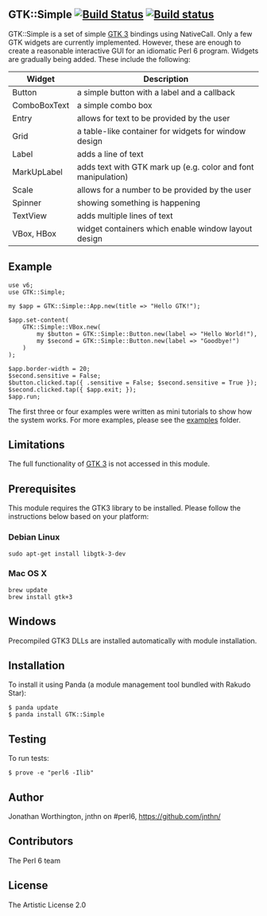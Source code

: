 ## GTK::Simple [![Build Status](https://travis-ci.org/perl6/gtk-simple.svg?branch=master)](https://travis-ci.org/perl6/gtk-simple) [![Build status](https://ci.appveyor.com/api/projects/status/github/azawawi/gtk-simple?svg=true)](https://ci.appveyor.com/project/azawawi/gtk-simple/branch/master)

GTK::Simple is a set of simple [GTK 3](http://www.gtk.org/) bindings using
NativeCall. Only a few GTK widgets are currently implemented. However, these are enough to create a reasonable interactive GUI for an idiomatic Perl 6 program. Widgets are gradually being added. These include the following:

Widget       | Description
------------ | ---------------------------------------------------------------
Button       | a simple button with a label and a callback
ComboBoxText | a simple combo box
Entry        | allows for text to be provided by the user
Grid         | a table-like container for widgets for window design
Label        | adds a line of text
MarkUpLabel  | adds text with GTK mark up (e.g. color and font manipulation)
Scale        | allows for a number to be provided by the user
Spinner      | showing something is happening
TextView     | adds multiple lines of text
VBox, HBox   | widget containers which enable window layout design

## Example

```Perl6
use v6;
use GTK::Simple;

my $app = GTK::Simple::App.new(title => "Hello GTK!");

$app.set-content(
    GTK::Simple::VBox.new(
        my $button = GTK::Simple::Button.new(label => "Hello World!"),
        my $second = GTK::Simple::Button.new(label => "Goodbye!")
    )
);

$app.border-width = 20;
$second.sensitive = False;
$button.clicked.tap({ .sensitive = False; $second.sensitive = True });
$second.clicked.tap({ $app.exit; });
$app.run;
```

The first three or four examples were written as mini tutorials to show how the
system works. For more examples, please see the [examples](examples) folder.

## Limitations

The full functionality of [GTK 3](http://www.gtk.org/) is not accessed in
this module.

## Prerequisites

This module requires the GTK3 library to be installed. Please follow the
instructions below based on your platform:

### Debian Linux

```
sudo apt-get install libgtk-3-dev
```

### Mac OS X

```
brew update
brew install gtk+3
```

## Windows

Precompiled GTK3 DLLs are installed automatically with module installation.

## Installation

To install it using Panda (a module management tool bundled with Rakudo Star):

```
$ panda update
$ panda install GTK::Simple
```

## Testing

To run tests:

```
$ prove -e "perl6 -Ilib"
```

## Author

Jonathan Worthington, jnthn on #perl6, https://github.com/jnthn/

## Contributors

The Perl 6 team

## License

The Artistic License 2.0
